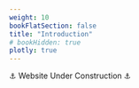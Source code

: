```yaml
---
weight: 10
bookFlatSection: false
title: "Introduction"
# bookHidden: true
plotly: true
---
```


⚓ Website Under Construction ⚓

<!-- [Distribution HTML](./distribution.html) -->
